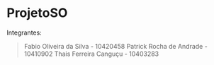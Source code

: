 # ProjetoSO
Integrantes:
>Fabio Oliveira da Silva - 10420458
>Patrick Rocha de Andrade - 10410902
>Thais Ferreira Canguçu - 10403283
